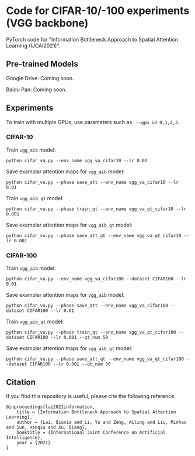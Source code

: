 # Code for CIFAR-10/-100 experiments (VGG backbone)

PyTorch code for "Information Bottleneck Approach to Spatial Attention Learning (IJCAI2021)".


## Pre-trained Models

Google Drive: Coming soon.

Baidu Pan: Coming soon.


## Experiments

To train with multiple GPUs, use parameters such as ` --gpu_id 0,1,2,3`.


### CIFAR-10

Train `vgg_aib` model:

```
python cifar_va.py --env_name vgg_va_cifar10 --lr 0.01
```

Save examplar attention maps for `vgg_aib` model:

```
python cifar_va.py --phase save_att --env_name vgg_va_cifar10 --lr 0.01
```

Train `vgg_aib_qt` model:

```
python cifar_va.py --phase train_qt --env_name vgg_va_qt_cifar10 --lr 0.001 
```

Save examplar attention maps for `vgg_aib_qt` model:

```
python cifar_va.py --phase save_att_qt --env_name vgg_va_qt_cifar10 --lr 0.001
```



### CIFAR-100

Train `vgg_aib` model:

```
python cifar_va.py --env_name vgg_va_cifar100 --dataset CIFAR100 --lr 0.01
```

Save examplar attention maps for `vgg_aib` model:

```
python cifar_va.py --phase save_att --env_name vgg_va_cifar100 --dataset CIFAR100 --lr 0.01
```

Train `vgg_aib_qt` model:

```
python cifar_va.py --phase train_qt --env_name vgg_va_qt_cifar100 --dataset CIFAR100 --lr 0.001 --qt_num 50 
```

Save examplar attention maps for `vgg_aib_qt` model:

```
python cifar_va.py --phase save_att_qt --env_name vgg_va_qt_cifar100 --dataset CIFAR100 --lr 0.001 --qt_num 50 
```


## Citation

If you find this repository is useful, please cite the following reference.
```
@inproceedings{lai2021information,
    title = {Information Bottleneck Approach to Spatial Attention Learning},
    author = {Lai, Qiuxia and Li, Yu and Zeng, Ailing and Liu, Minhao and Sun, Hanqiu and Xu, Qiang},
    booktitle = {International Joint Conference on Artificial Intelligence},
    year = {2021}
}
```
